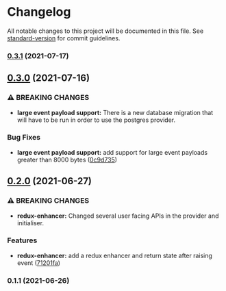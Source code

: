 # Changelog

All notable changes to this project will be documented in this file. See [standard-version](https://github.com/conventional-changelog/standard-version) for commit guidelines.

### [0.3.1](https://github.com/Antman261/es-reduxed/compare/v0.3.0...v0.3.1) (2021-07-17)

## [0.3.0](https://github.com/Antman261/es-reduxed/compare/v0.2.0...v0.3.0) (2021-07-16)


### ⚠ BREAKING CHANGES

* **large event payload support:** There is a new database migration that will have to be run in order to use the
postgres provider.

### Bug Fixes

* **large event payload support:** add support for large event payloads greater than 8000 bytes ([0c9d735](https://github.com/Antman261/es-reduxed/commit/0c9d735511e54742ec8e843dda152ae89ba9faf5))

## [0.2.0](https://github.com/Antman261/es-reduxed/compare/v0.1.1...v0.2.0) (2021-06-27)


### ⚠ BREAKING CHANGES

* **redux-enhancer:** Changed several user facing APIs in the provider and initialiser.

### Features

* **redux-enhancer:** add a redux enhancer and return state after raising event ([71201fa](https://github.com/Antman261/es-reduxed/commit/71201fa3555b2eee187227f7ad83bc9d07b0293a))

### 0.1.1 (2021-06-26)
